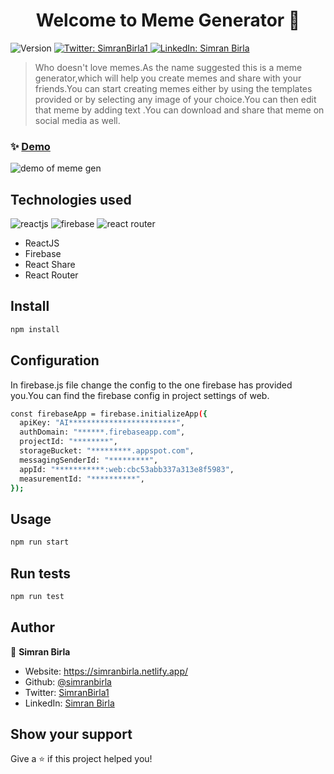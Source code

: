 <h1 align="center">Welcome to Meme Generator 👋</h1>
<p>
  <img alt="Version" src="https://img.shields.io/badge/version-0.1.0-blue.svg?cacheSeconds=2592000" />
  <a href="https://twitter.com/SimranBirla1" target="_blank">
    <img alt="Twitter: SimranBirla1" src="https://img.shields.io/twitter/follow/SimranBirla1.svg?style=social" />
  </a>
  <a href="https://www.linkedin.com/in/simran-birla-31b3901a4/" target="_blank">
    <img alt="LinkedIn: Simran Birla" src="https://img.shields.io/badge/LinkedIn-connect-blue" />
  </a>
</p>

> Who doesn't love memes.As the name suggested this is a meme generator,which will help you create memes and share with your friends.You can start creating memes either by using the templates provided or by selecting any image of your choice.You can then edit that meme by adding text .You can download and share that meme on social media as well.

### ✨ [Demo](https://memegene.netlify.app/)
 <img src="./meme.gif" alt="demo of meme gen" />


## Technologies used

<img src="https://img.shields.io/badge/reactjs-technology-blue" alt="reactjs">
<img src="https://img.shields.io/badge/firebase-database-orange" alt="firebase">
<img src="https://img.shields.io/badge/react%20router-npm-red" alt="react router" >
<ul>
<li> ReactJS </li>
<li>Firebase </li>
<li>React Share</li>
<li>React Router</li> 
</ul>

## Install

```sh
npm install
```
## Configuration

In firebase.js file change the config to the one firebase has provided you.You can find the firebase config in project settings of web. 


```sh
const firebaseApp = firebase.initializeApp({
  apiKey: "AI************************",
  authDomain: "******.firebaseapp.com",
  projectId: "********",
  storageBucket: "*********.appspot.com",
  messagingSenderId: "*********",
  appId: "***********:web:cbc53abb337a313e8f5983",
  measurementId: "**********",
});

```
## Usage

```sh
npm run start
```

## Run tests

```sh
npm run test
```

## Author

👤 **Simran Birla**

- Website: https://simranbirla.netlify.app/
- Github: [@simranbirla](https://github.com/simranbirla)
- Twitter: [SimranBirla1](https://twitter.com/SimranBirla1)
- LinkedIn: [Simran Birla](https://www.linkedin.com/in/simran-birla-31b3901a4/)

## Show your support

Give a ⭐️ if this project helped you!
